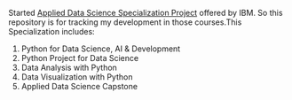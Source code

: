 Started <a href="https://www.coursera.org/professional-certificates/ibm-data-science">Applied Data Science Specialization Project</a> offered by IBM. So this repository is for tracking my development in those courses.This Specialization includes:<br>
1. Python for Data Science, AI & Development<br>
2. Python Project for Data Science<br>
3. Data Analysis with Python<br>
4. Data Visualization with Python<br>
5. Applied Data Science Capstone